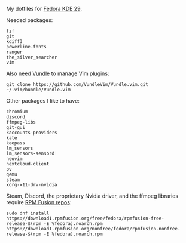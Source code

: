 My dotfiles for [Fedora KDE 29](https://spins.fedoraproject.org/kde/).

Needed packages:

```
fzf
git
kdiff3
powerline-fonts
ranger
the_silver_searcher
vim
```

Also need [Vundle](https://github.com/VundleVim/Vundle.vim) to manage Vim plugins:

```
git clone https://github.com/VundleVim/Vundle.vim.git ~/.vim/bundle/Vundle.vim
```

Other packages I like to have:

```
chromium
discord
ffmpeg-libs
git-gui
kaccounts-providers
kate
keepass
lm_sensors
lm_sensors-sensord
neovim
nextcloud-client
pv
qemu
steam
xorg-x11-drv-nvidia
```

Steam, Discord, the proprietary Nvidia driver, and the ffmpeg libraries require [RPM Fusion repos](https://rpmfusion.org/):

```
sudo dnf install https://download1.rpmfusion.org/free/fedora/rpmfusion-free-release-$(rpm -E %fedora).noarch.rpm https://download1.rpmfusion.org/nonfree/fedora/rpmfusion-nonfree-release-$(rpm -E %fedora).noarch.rpm
```
